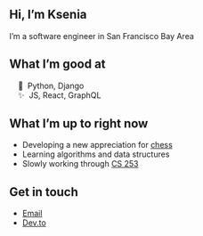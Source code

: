 ## Hi, I’m Ksenia  
I’m a software engineer in San Francisco Bay Area

What I’m good at
---
&nbsp;&nbsp;&nbsp;&nbsp;🐍&nbsp;&nbsp;Python, Django  
&nbsp;&nbsp;&nbsp;&nbsp;✨&nbsp;&nbsp;JS, React, GraphQL

What I’m up to right now
---
* Developing a new appreciation for [chess](https://www.chess.com)
* Learning algorithms and data structures
* Slowly working through [CS 253](https://web.stanford.edu/class/cs253/)

Get in touch
---
* [Email]()
* [Dev.to]()
